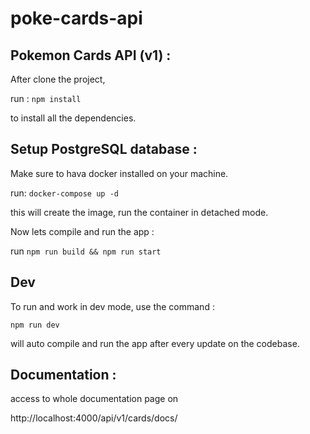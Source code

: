 # poke-cards-api

## Pokemon Cards API (v1) :

After clone the project,

run : `npm install`

to install all the dependencies.

## Setup PostgreSQL database :

Make sure to hava docker installed on your machine.

run: `docker-compose up -d`

this will create the image, run the container in detached mode.

Now lets compile and run the app :

run `npm run build && npm run start`

## Dev

To run and work in dev mode, use the command :

`npm run dev`

will auto compile and run the app after every update on the codebase.

## Documentation :

access to whole documentation page on

http://localhost:4000/api/v1/cards/docs/
